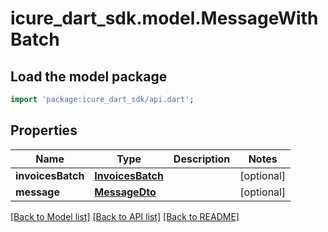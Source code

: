 # icure_dart_sdk.model.MessageWithBatch

## Load the model package
```dart
import 'package:icure_dart_sdk/api.dart';
```

## Properties
Name | Type | Description | Notes
------------ | ------------- | ------------- | -------------
**invoicesBatch** | [**InvoicesBatch**](InvoicesBatch.md) |  | [optional]
**message** | [**MessageDto**](MessageDto.md) |  | [optional]

[[Back to Model list]](../README.md#documentation-for-models) [[Back to API list]](../README.md#documentation-for-api-endpoints) [[Back to README]](../README.md)
